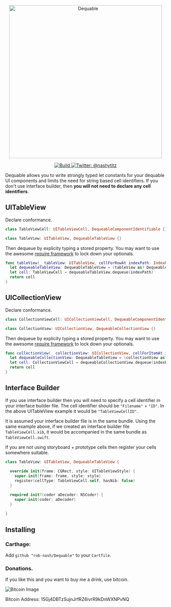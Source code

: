 <p align="center">
    <img src="Logo.png" width="480" max-width="90%" alt="Dequable" />
</p>

<p align="center">
    <a href="https://travis-ci.org/rob-nash/Dequable">
        <img src="https://travis-ci.org/rob-nash/Dequable.svg?branch=master" alt="Build" />
    </a>
    <a href="https://twitter.com/nashytitz">
        <img src="https://img.shields.io/badge/contact-@nashytitz-blue.svg?style=flat" alt="Twitter: @nashytitz" />
    </a>
</p>

Dequable allows you to write strongly typed let constants for your dequable UI components and limits the need for string based cell identifiers. If you don't use interface builder, then **you will not need to declare any cell identifiers**.

## UITableView

Declare conformance.

```swift
class TableViewCell: UITableViewCell, DequeableComponentIdentifiable {}

class TableView: UITableView, DequeableTableView {}
```

Then dequeue by explicity typing a stored property. You may want to use the awesome [require framework](https://github.com/JohnSundell/Require) to lock down your optionals.

```swift
func tableView(_ tableView: UITableView, cellForRowAt indexPath: IndexPath) -> UITableViewCell {
  let dequeableTableView: DequeableTableView = (tableView as? DequeableTableView).require(hint: "Must conform to DequeableTableView")
  let cell: TableViewCell = dequeableTableView.dequeue(indexPath)
  return cell
}

```

## UICollectionView

Declare conformance.

```swift
class CollectionViewCell: UICollectionViewCell, DequeableComponentIdentifiable {}

class CollectionView: UICollectionView, DequeableCollectionView {}
```

Then dequeue by explicity typing a stored property. You may want to use the awesome [require framework](https://github.com/JohnSundell/Require) to lock down your optionals.

```swift
func collectionView(_ collectionView: UICollectionView, cellForItemAt indexPath: IndexPath) -> UICollectionViewCell {
  let dequeableCollectionView: DequeableTableView = (collectionView as? DequeableCollectionView).require(hint: "Must conform to DequeableCollectionView")
  let cell: CollectionViewCell = dequeableCollectionView.dequeue(indexPath)
  return cell
}

```


## Interface Builder

If you use interface builder then you will need to specify a cell identifier in your interface builder file. The cell identifier should be `"Filename"` + `"ID"`. In the above UITableView example it would be `"TableViewCellID"`. 

It is assumed your interface builder file is in the same bundle. Using the same example above, if we created an interface builder file `TableViewCell.xib`, it would be accompanied in the same bundle as `TableViewCell.swift`.

If you are not using storyboard + prototype cells then register your cells somewhere suitable.

```swift
class TableView: UITableView, DequeableTableView {
    
  override init(frame: CGRect, style: UITableViewStyle) {
    super.init(frame: frame, style: style)
    register(cellType: TableViewCell.self, hasNib: false)
  }

  required init?(coder aDecoder: NSCoder) {
    super.init(coder: aDecoder)
  }
  
}
```


## Installing

### Carthage:

Add `github "rob-nash/Dequable"` to your `Cartfile`.

### Donations.
<p>If you like this and you want to buy me a drink, use bitcoin.</p>

![Bitcoin Image](Resources/Bitcoin.jpg)

Bitcoin Address: 15Gj4DBTzSujnJrfRZ6ivrR9kDnWXNPvNQ
